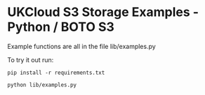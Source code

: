 # UKCloud S3 Storage Examples - Python / BOTO S3

Example functions are all in the file lib/examples.py

To try it out run:

```
pip install -r requirements.txt

python lib/examples.py
```
